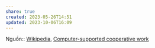 ```yaml
---
share: true
created: 2023-05-26T14:51
updated: 2023-10-06T16:09
---
```

Nguồn:: [Wikipedia](../../%CE%9E%20Ngu%E1%BB%93n/Wikipedia.md), [Computer-supported cooperative work](https://en.wikipedia.org/wiki/Computer-supported_cooperative_work#Standardization_in_information_infrastructure)
